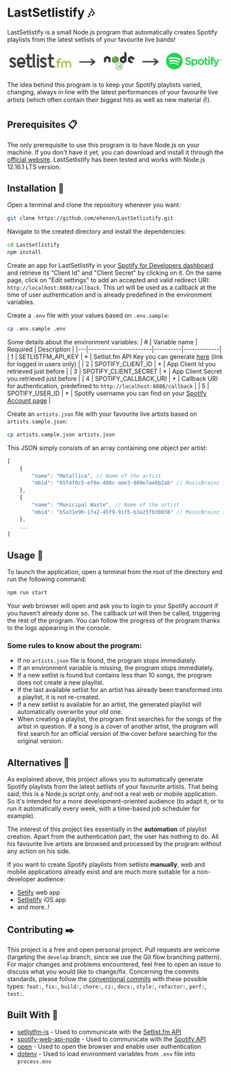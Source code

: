 # LastSetlistify 🎶

LastSetlistify is a small Node.js program that automatically creates Spotify playlists from the latest setlists of your favourite live bands!

![Scheme](resources/scheme.png)

The idea behind this program is to keep your Spotify playlists varied, changing, always in line with the latest performances of your favourite live artists (which often contain their biggest hits as well as new material :v:).

## Prerequisites 📋

The only prerequisite to use this program is to have Node.js on your machine. If you don't have it yet, you can download and install it through the [official website](https://nodejs.org/). LastSetlistify has been tested and works with Node.js 12.16.1 LTS version.

## Installation 🔧

Open a terminal and clone the repository wherever you want:

```bash
git clone https://github.com/ehenon/LastSetlistify.git
```
Navigate to the created directory and install the dependencies:
```bash
cd LastSetlistify
npm install
```
Create an app for LastSetlistify in your [Spotify for Developers dashboard](https://developer.spotify.com/dashboard/applications) and retrieve its "Client Id" and "Client Secret" by clicking on it. On the same page, click on "Edit settings" to add an accepted and valid redirect URI: `http://localhost:8888/callback`. This url will be used as a callback at the time of user authentication and is already predefined in the environment variables.

Create a `.env` file with your values based on `.env.sample`:
```bash
cp .env.sample .env
```
Some details about the environment variables:
| # | Variable name         | Required | Description |
|---|-----------------------|----------|-------------|
| 1 | SETLISTFM_API_KEY     | *        | Setlist.fm API Key you can generate [here](https://www.setlist.fm/settings/api) (link for logged in users only) |
| 2 | SPOTIFY_CLIENT_ID     | *        | App Client Id you retrieved just before |
| 3 | SPOTIFY_CLIENT_SECRET | *        | App Client Secret you retrieved just before |
| 4 | SPOTIFY_CALLBACK_URI  | *        | Callback URI for authentication, predefined to `http://localhost:8888/callback` |
| 5 | SPOTIFY_USER_ID       | *        | Spotify username you can find on your [Spotify Account page](https://www.spotify.com/fr/account/overview/) |

Create an `artists.json` file with your favourite live artists based on `artists.sample.json`:
```bash
cp artists.sample.json artists.json
```

This JSON simply consists of an array containing one object per artist:
```javascript
[
    {
        "name": "Metallica", // Name of the artist
        "mbid": "65f4f0c5-ef9e-490c-aee3-909e7ae6b2ab" // MusicBrainz id
    },
    {
        "name": "Municipal Waste", // Name of the artist
        "mbid": "b5a31e9b-1fa2-45f9-91f5-b3a25fb38038" // MusicBrainz id
    },
    ...
]
```

## Usage 🚀

To launch the application, open a terminal from the root of the directory and run the following command:

```bash
npm run start
```

Your web browser will open and ask you to login to your Spotify account if you haven't already done so. The callback url will then be called, triggering the rest of the program. You can follow the progress of the program thanks to the logs appearing in the console.

### Some rules to know about the program:
- If no `artists.json` file is found, the program stops immediately.
- If an environment variable is missing, the program stops immediately.
- If a new setlist is found but contains less than 10 songs, the program does not create a new playlist.
- If the last available setlist for an artist has already been transformed into a playlist, it is not re-created.
- If a new setlist is available for an artist, the generated playlist will automatically overwrite your old one.
- When creating a playlist, the program first searches for the songs of the artist in question. If a song is a cover of another artist, the program will first search for an official version of the cover before searching for the original version.

## Alternatives 👀
As explained above, this project allows you to automatically generate Spotify playlists from the latest setlists of your favourite artists. That being said, this is a Node.js script only, and not a real web or mobile application. So it's intended for a more development-oriented audience (to adapt it, or to run it automatically every week, with a time-based job scheduler for example).

The interest of this project lies essentially in the **automation** of playlist creation. Apart from the authentication part, the user has nothing to do. All his favourite live artists are browsed and processed by the program without any action on his side.

If you want to create Spotify playlists from setlists **manually**, web and mobile applications already exist and are much more suitable for a non-developer audience:
- [Setify](https://setify.co/) web app
- [Setlistify](https://apps.apple.com/us/app/setlistify/id1051356770?l=fr) iOS app
- and more..!

## Contributing ✒️
This project is a free and open personal project. Pull requests are welcome (targeting the `develop` branch, since we use the Git flow branching pattern). For major changes and problems encountered, feel free to open an issue to discuss what you would like to change/fix. Concerning the commits standards, please follow the [conventional commits](https://www.conventionalcommits.org/en/v1.0.0/) with these possible types: `feat:`, `fix:`, `build:`, `chore:`, `ci:`, `docs:`, `style:`, `refactor:`, `perf:`, `test:`.

## Built With 🔨
- [setlistfm-js](https://www.npmjs.com/package/setlistfm-js) - Used to communicate with the [Setlist.fm API](https://api.setlist.fm/docs/1.0/index.html)
- [spotify-web-api-node](https://www.npmjs.com/package/spotify-web-api-node) - Used to communicate with the [Spotify API](https://developer.spotify.com/documentation/web-api/)
- [open](https://www.npmjs.com/package/open) - Used to open the browser and enable user authentication
- [dotenv](https://www.npmjs.com/package/dotenv) - Used to load environment variables from `.env` file into `process.env`